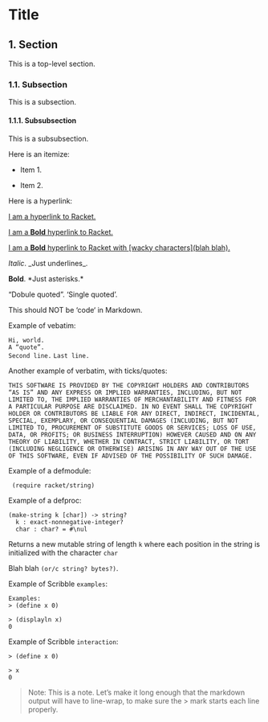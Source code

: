 # Title

## 1. Section

This is a top-level section.

### 1.1. Subsection

This is a subsection.

#### 1.1.1. Subsubsection

This is a subsubsection.

Here is an itemize:

* Item 1.

* Item 2.

Here is a hyperlink:

[I am a hyperlink to Racket.](http://racket-lang.org/)

[I am a **Bold** hyperlink to Racket.](http://racket-lang.org/)

[I am a **Bold** hyperlink to Racket with \[wacky characters\]\(blah
blah\).](http://racket-lang.org/)

_Italic_. \_Just underlines\_.

**Bold**. \*Just asterisks.\*

“Dobule quoted”. ‘Single quoted’.

This should NOT be ‘code‘ in Markdown.

Example of vebatim:

`Hi, world.`  
`A “quote”.`  
`Second line.`
`Last line.`  

Another example of verbatim, with ticks/quotes:

`THIS SOFTWARE IS PROVIDED BY THE COPYRIGHT HOLDERS AND CONTRIBUTORS`
`“AS IS” AND ANY EXPRESS OR IMPLIED WARRANTIES, INCLUDING, BUT NOT`
`LIMITED TO, THE IMPLIED WARRANTIES OF MERCHANTABILITY AND FITNESS FOR`
`A PARTICULAR PURPOSE ARE DISCLAIMED. IN NO EVENT SHALL THE COPYRIGHT`  
`HOLDER OR CONTRIBUTORS BE LIABLE FOR ANY DIRECT, INDIRECT, INCIDENTAL,`
`SPECIAL, EXEMPLARY, OR CONSEQUENTIAL DAMAGES (INCLUDING, BUT NOT`
`LIMITED TO, PROCUREMENT OF SUBSTITUTE GOODS OR SERVICES; LOSS OF USE,`
`DATA, OR PROFITS; OR BUSINESS INTERRUPTION) HOWEVER CAUSED AND ON ANY`
`THEORY OF LIABILITY, WHETHER IN CONTRACT, STRICT LIABILITY, OR TORT`
`(INCLUDING NEGLIGENCE OR OTHERWISE) ARISING IN ANY WAY OUT OF THE USE`
`OF THIS SOFTWARE, EVEN IF ADVISED OF THE POSSIBILITY OF SUCH DAMAGE.`  

Example of a defmodule:

```racket
 (require racket/string)
```

Example of a defproc:

```racket
(make-string k [char]) -> string?
  k : exact-nonnegative-integer?
  char : char? = #\nul
```

Returns a new mutable string of length `k` where each position in the
string is initialized with the character `char`

Blah blah `(or/c string? bytes?)`.

Example of Scribble `examples`:

```racket
Examples:
> (define x 0)

> (displayln x)
0

```

Example of Scribble `interaction`:

```racket
> (define x 0)

> x
0
```

> Note: This is a note. Let’s make it long enough that the markdown output
> will have to line-wrap, to make sure the > mark starts each line
> properly.
